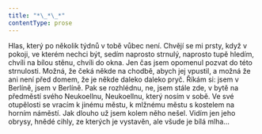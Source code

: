 ```yaml
---
title: "*\_*\_*"
contentType: prose
---
```


Hlas, který po několik týdnů v tobě vůbec není. Chvějí se mi prsty, když v pokoji, ve kterém nechci být, sedím naprosto strnulý, naprosto tupě hledím, chvíli na bílou stěnu, chvíli do okna. Jen čas jsem opomenul pozvat do této strnulosti. Možná, že čeká někde na chodbě, abych jej vpustil, a možná že ani není před domem, že je někde daleko daleko pryč. Říkám si: jsem v Berlíně, jsem v Berlíně. Pak se rozhlédnu, ne, jsem stále zde, v bytě na předměstí svého Neukoellnu, Neukoellnu, který nosím v sobě. Ve své otupělosti se vracím k jinému městu, k mlžnému městu s kostelem na horním náměstí. Jak dlouho už jsem kolem něho nešel. Vidím jen jeho obrysy, hnědé cihly, ze kterých je vystavěn, ale všude je bílá mlha…
